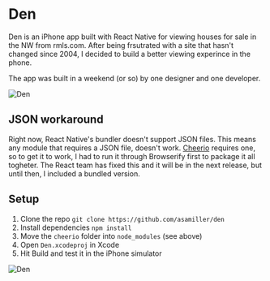 # Den
Den is an iPhone app built with React Native for viewing houses for sale in the NW from rmls.com. After being frsutrated with a site that hasn't changed since 2004, I decided to build a better viewing experince in the phone.

The app was built in a weekend (or so) by one designer and one developer.

![Den](https://cloud.githubusercontent.com/assets/5133623/7338978/01976cce-ec13-11e4-9b79-f2e2e47503b6.jpg)

## JSON workaround
Right now, React Native's bundler doesn't support JSON files. This means any module that requires a JSON file, doesn't work. [Cheerio](https://github.com/cheeriojs/cheerio) requires one, so to get it to work, I had to run it through Browserify first to package it all togheter. The React team has fixed this and it will be in the next release, but until then, I included a bundled version.

## Setup
1. Clone the repo `git clone https://github.com/asamiller/den`
2. Install dependencies `npm install`
3. Move the `cheerio` folder into `node_modules` (see above)
4. Open `Den.xcodeproj` in Xcode
5. Hit Build and test it in the iPhone simulator

![Den](https://cloud.githubusercontent.com/assets/5133623/7338976/017b5728-ec13-11e4-9482-f335be506733.gif)
